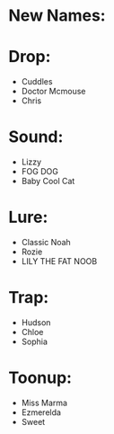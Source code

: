 # New Names:

# Drop:
* Cuddles
* Doctor Mcmouse
* Chris

# Sound:
* Lizzy
* FOG DOG
* Baby Cool Cat

# Lure:
* Classic Noah
* Rozie
* LILY THE FAT NOOB

# Trap:
* Hudson
* Chloe
* Sophia

# Toonup:
* Miss Marma
* Ezmerelda
* Sweet
